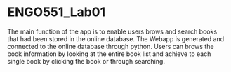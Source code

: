 # ENGO551_Lab01

The main function of the app is to enable users brows and search books that had been stored in the online database.
The Webapp is generated and connected to the online database through python.
Users can brows the book information by looking at the entire book list and achieve to each single book by clicking the book or through searching.
